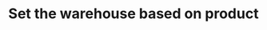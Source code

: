 ---
title: "Set the warehouse based on product"
name: "sourcemeta_apifact_sapone"
key: "param_use_product_warehouse_code"
description: "Order setting: add warehouse code based on default warehouse code of product"
user_friendly_description: "When syncing orders you can set the warehouse per product in the order."
default: "false"
values: []
tags: [sourcemeta,apifact,sapone,sap-business-one]
type: "meta"
process: "orders"
headless: true
---